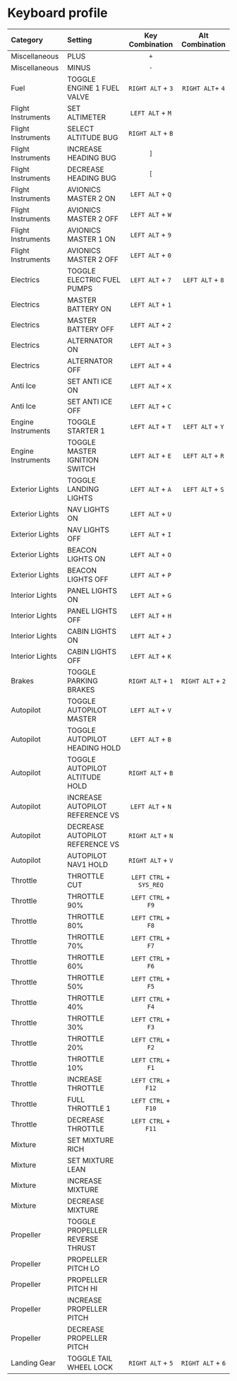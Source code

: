# Keyboard profile

| Category           | Setting                         | Key Combination         | Alt Combination   |
| :---               | :---                            |       :---:             |       :---:       |
| Miscellaneous      | PLUS                            | `+`                     |                   |
| Miscellaneous      | MINUS                           | `-`                     |                   |
| Fuel               | TOGGLE ENGINE 1 FUEL VALVE      | `RIGHT ALT` + `3`       | `RIGHT ALT`+ `4`  |
| Flight Instruments | SET ALTIMETER                   | `LEFT ALT` + `M`        |                   |
| Flight Instruments | SELECT ALTITUDE BUG             | `RIGHT ALT` + `B`       |                   |
| Flight Instruments | INCREASE HEADING BUG            | `]`                     |                   |
| Flight Instruments | DECREASE HEADING BUG            | `[`                     |                   |
| Flight Instruments | AVIONICS MASTER 2 ON            | `LEFT ALT` + `Q`        |                   |
| Flight Instruments | AVIONICS MASTER 2 OFF           | `LEFT ALT` + `W`        |                   |
| Flight Instruments | AVIONICS MASTER 1 ON            | `LEFT ALT` + `9`        |                   |
| Flight Instruments | AVIONICS MASTER 2 OFF           | `LEFT ALT` + `0`        |                   |
| Electrics          | TOGGLE ELECTRIC FUEL PUMPS      | `LEFT ALT` + `7`        | `LEFT ALT` + `8`  |
| Electrics          | MASTER BATTERY ON               | `LEFT ALT` + `1`        |                   |
| Electrics          | MASTER BATTERY OFF              | `LEFT ALT` + `2`        |                   |
| Electrics          | ALTERNATOR ON                   | `LEFT ALT` + `3`        |                   |
| Electrics          | ALTERNATOR OFF                  | `LEFT ALT` + `4`        |                   |
| Anti Ice           | SET ANTI ICE ON                 | `LEFT ALT` + `X`        |                   |
| Anti Ice           | SET ANTI ICE OFF                | `LEFT ALT` + `C`        |                   |
| Engine Instruments | TOGGLE STARTER 1                | `LEFT ALT` + `T`        | `LEFT ALT` + `Y`  |
| Engine Instruments | TOGGLE MASTER IGNITION SWITCH   | `LEFT ALT` + `E`        | `LEFT ALT` + `R`  |
| Exterior Lights    | TOGGLE LANDING LIGHTS           | `LEFT ALT` + `A`        | `LEFT ALT` + `S`  |
| Exterior Lights    | NAV LIGHTS ON                   | `LEFT ALT` + `U`        |                   |
| Exterior Lights    | NAV LIGHTS OFF                  | `LEFT ALT` + `I`        |                   |
| Exterior Lights    | BEACON LIGHTS ON                | `LEFT ALT` + `O`        |                   |
| Exterior Lights    | BEACON LIGHTS OFF               | `LEFT ALT` + `P`        |                   |
| Interior Lights    | PANEL LIGHTS ON                 | `LEFT ALT` + `G`        |                   |
| Interior Lights    | PANEL LIGHTS OFF                | `LEFT ALT` + `H`        |                   |
| Interior Lights    | CABIN LIGHTS ON                 | `LEFT ALT` + `J`        |                   |
| Interior Lights    | CABIN LIGHTS OFF                | `LEFT ALT` + `K`        |                   |
| Brakes             | TOGGLE PARKING BRAKES           | `RIGHT ALT` + `1`       | `RIGHT ALT` + `2` |
| Autopilot          | TOGGLE AUTOPILOT MASTER         | `LEFT ALT` + `V`        |                   |
| Autopilot          | TOGGLE AUTOPILOT HEADING HOLD   | `LEFT ALT` + `B`        |                   |
| Autopilot          | TOGGLE AUTOPILOT ALTITUDE HOLD  | `RIGHT ALT` + `B`       |                   |
| Autopilot          | INCREASE AUTOPILOT REFERENCE VS | `LEFT ALT` + `N`        |                   |
| Autopilot          | DECREASE AUTOPILOT REFERENCE VS | `RIGHT ALT` + `N`       |                   |
| Autopilot          | AUTOPILOT NAV1 HOLD             | `RIGHT ALT` + `V`       |                   |
| Throttle           | THROTTLE CUT                    | `LEFT CTRL` + `SYS_REQ` |                   |
| Throttle           | THROTTLE 90%                    | `LEFT CTRL` + `F9`      |                   |
| Throttle           | THROTTLE 80%                    | `LEFT CTRL` + `F8`      |                   |
| Throttle           | THROTTLE 70%                    | `LEFT CTRL` + `F7`      |                   |
| Throttle           | THROTTLE 60%                    | `LEFT CTRL` + `F6`      |                   |
| Throttle           | THROTTLE 50%                    | `LEFT CTRL` + `F5`      |                   |
| Throttle           | THROTTLE 40%                    | `LEFT CTRL` + `F4`      |                   |
| Throttle           | THROTTLE 30%                    | `LEFT CTRL` + `F3`      |                   |
| Throttle           | THROTTLE 20%                    | `LEFT CTRL` + `F2`      |                   |
| Throttle           | THROTTLE 10%                    | `LEFT CTRL` + `F1`      |                   |
| Throttle           | INCREASE THROTTLE               | `LEFT CTRL` + `F12`     |                   |
| Throttle           | FULL THROTTLE 1                 | `LEFT CTRL` + `F10`     |                   |
| Throttle           | DECREASE THROTTLE               | `LEFT CTRL` + `F11`     |                   |
| Mixture            | SET MIXTURE RICH                |                         |                   |
| Mixture            | SET MIXTURE LEAN                |                         |                   |
| Mixture            | INCREASE MIXTURE                |                         |                   |
| Mixture            | DECREASE MIXTURE                |                         |                   |
| Propeller          | TOGGLE PROPELLER REVERSE THRUST |                         |                   |
| Propeller          | PROPELLER PITCH LO              |                         |                   |
| Propeller          | PROPELLER PITCH HI              |                         |                   |
| Propeller          | INCREASE PROPELLER PITCH        |                         |                   |
| Propeller          | DECREASE PROPELLER PITCH        |                         |                   |
| Landing Gear       | TOGGLE TAIL WHEEL LOCK          | `RIGHT ALT` + `5`       | `RIGHT ALT` + `6` |
